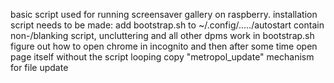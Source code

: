 basic script used for running screensaver gallery on raspberry.
installation script needs to be made:
	add bootstrap.sh to ~/.config/...../autostart
	contain non-/blanking script, uncluttering and all other dpms work in bootstrap.sh
	figure out how to open chrome in incognito and then after some time open page itself without the script looping
	copy "metropol_update" mechanism for file update
